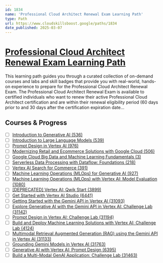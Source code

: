 ```yaml
---
id: 1834
name: 'Professional Cloud Architect Renewal Exam Learning Path'
type: Path
url: https://www.cloudskillsboost.google/paths/1834
date_published: 2025-03-07
---
```


# [Professional Cloud Architect Renewal Exam Learning Path](https://www.cloudskillsboost.google/paths/1834)

This learning path guides you through a curated collection of on-demand courses and labs and skill badges that provide you with real-world, hands-on experience to prepare for the Professional Cloud Architect Renewal Exam. The Professional Cloud Architect Renewal Exam is available to certified individuals who want to renew their active Professional Cloud Architect certification and are within their renewal eligibility period (60 days prior to and 30 days after the certification expiration date...

## Courses & Progress

* [ ] [Introduction to Generative AI (536)](../courses/Introduction-to-Generative-AI.md)
* [ ] [Introduction to Large Language Models (539)](../courses/Introduction-to-Large-Language-Models.md)
* [ ] [Prompt Design in Vertex AI (976)](../courses/Prompt-Design-in-Vertex-AI.md)
* [ ] [Modernizing Retail and Ecommerce Solutions with Google Cloud (506)](../courses/Modernizing-Retail-and-Ecommerce-Solutions-with-Google-Cloud.md)
* [ ] [Google Cloud Big Data and Machine Learning Fundamentals (3)](../courses/Google-Cloud-Big-Data-and-Machine-Learning-Fundamentals.md)
* [ ] [Serverless Data Processing with Dataflow: Foundations (218)](../courses/Serverless-Data-Processing-with-Dataflow-Foundations.md)
* [ ] [Vertex AI Search for Commerce (391)](../courses/Vertex-AI-Search-for-Commerce.md)
* [ ] [Machine Learning Operations (MLOps)  for Generative AI (927)](../courses/Machine-Learning-Operations-(MLOps)--for-Generative-AI.md)
* [ ] [Machine Learning Operations (MLOps) with Vertex AI: Model Evaluation (1080)](../courses/Machine-Learning-Operations-(MLOps)-with-Vertex-AI-Model-Evaluation.md)
* [ ] [[DEPRECATED] Vertex AI: Qwik Start (3899)](../courses/[DEPRECATED]-Vertex-AI-Qwik-Start.md)
* [ ] [Get Started with Vertex AI Studio (6441)](../courses/Get-Started-with-Vertex-AI-Studio.md)
* [ ] [Getting Started with the Gemini API in Vertex AI (31093)](../courses/Getting-Started-with-the-Gemini-API-in-Vertex-AI.md)
* [ ] [Explore Generative AI with the Gemini API in Vertex AI: Challenge Lab (31142)](../courses/Explore-Generative-AI-with-the-Gemini-API-in-Vertex-AI-Challenge-Lab.md)
* [ ] [Prompt Design in Vertex AI: Challenge Lab (31194)](../courses/Prompt-Design-in-Vertex-AI-Challenge-Lab.md)
* [ ] [Build and Deploy Machine Learning Solutions with Vertex AI: Challenge Lab (4124)](../courses/Build-and-Deploy-Machine-Learning-Solutions-with-Vertex-AI-Challenge-Lab.md)
* [ ] [Multimodal Retrieval Augmented Generation (RAG) using the Gemini API in Vertex AI (31133)](../courses/Multimodal-Retrieval-Augmented-Generation-(RAG)-using-the-Gemini-API-in-Vertex-AI.md)
* [ ] [Grounding Gemini Models in Vertex AI (31763)](../courses/Grounding-Gemini-Models-in-Vertex-AI.md)
* [ ] [Generative AI with Vertex AI: Prompt Design (6395)](../courses/Generative-AI-with-Vertex-AI-Prompt-Design.md)
* [ ] [Build a Multi-Modal GenAI Application: Challenge Lab (31463)](../courses/Build-a-Multi-Modal-GenAI-Application-Challenge-Lab.md)
